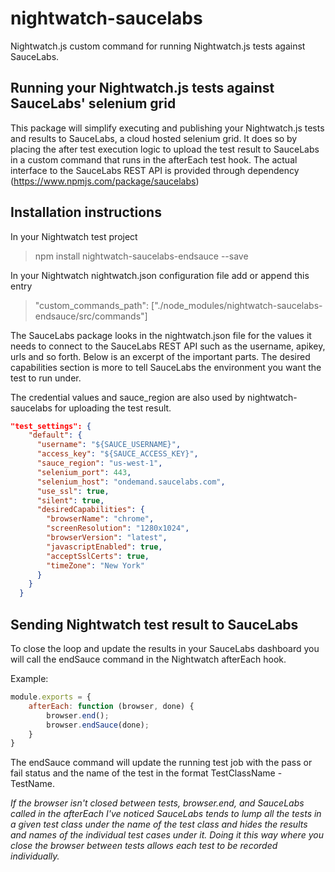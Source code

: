 # nightwatch-saucelabs
Nightwatch.js custom command for running Nightwatch.js tests against SauceLabs.

## Running your Nightwatch.js tests against SauceLabs' selenium grid

This package will simplify executing and publishing your Nightwatch.js tests and results to SauceLabs, a cloud hosted selenium grid. It does so by placing the after test execution logic to upload the test result to SauceLabs in a custom command that runs in the afterEach test hook. The actual interface to the SauceLabs REST API is provided through dependency (https://www.npmjs.com/package/saucelabs)

## Installation instructions

In your Nightwatch test project 

> npm install nightwatch-saucelabs-endsauce --save

In your Nightwatch nightwatch.json configuration file add or append this entry

> "custom_commands_path": ["./node_modules/nightwatch-saucelabs-endsauce/src/commands"]

The SauceLabs package looks in the nightwatch.json file for the values it needs to connect to the SauceLabs REST API such as the username, apikey, urls and so forth. Below is an excerpt of the important parts. The desired capabilities section is more to tell SauceLabs the environment you want the test to run under.

The credential values and sauce_region are also used by nightwatch-saucelabs for uploading the test result.

```json
"test_settings": {
    "default": {
      "username": "${SAUCE_USERNAME}",
      "access_key": "${SAUCE_ACCESS_KEY}",
      "sauce_region": "us-west-1",
      "selenium_port": 443,
      "selenium_host": "ondemand.saucelabs.com",
      "use_ssl": true,
      "silent": true,
      "desiredCapabilities": {
        "browserName": "chrome",
        "screenResolution": "1280x1024",
        "browserVersion": "latest",
        "javascriptEnabled": true,
        "acceptSslCerts": true,
        "timeZone": "New York"
      }
    }
  }
```

## Sending Nightwatch test result to SauceLabs

To close the loop and update the results in your SauceLabs dashboard you will call the endSauce command in the Nightwatch afterEach hook.

Example:

```js
module.exports = {
    afterEach: function (browser, done) {
        browser.end();
        browser.endSauce(done);
    }
}
```

The endSauce command will update the running test job with the pass or fail status and the name of the test in the format TestClassName - TestName.

*If the browser isn't closed between tests, browser.end, and SauceLabs called in the afterEach I've noticed SauceLabs tends to lump all the tests in a given test class under the name of the test class and hides the results and names of the individual test cases under it. Doing it this way where you close the browser between tests allows each test to be recorded individually.*
